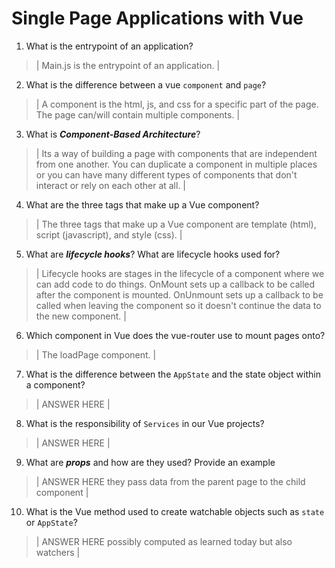 # Single Page Applications with Vue
01. What is the entrypoint of an application?

  > | Main.js is the entrypoint of an application. |

02. What is the difference between a vue `component` and `page`?

  > | A component is the html, js, and css for a specific part of the page. The page can/will contain multiple components. |

03. What is ***Component-Based Architecture***?

  > | Its a way of building a page with components that are independent from one another. You can duplicate a component in multiple places or you can have many different types of components that don't interact or rely on each other at all. |

04. What are the three tags that make up a Vue component?

  > | The three tags that make up a Vue component are template (html), script (javascript), and style (css). |

05. What are ***lifecycle hooks***? What are lifecycle hooks used for?

  > | Lifecycle hooks are stages in the lifecycle of a component where we can add code to do things. OnMount sets up a callback to be called after the component is mounted. OnUnmount sets up a callback to be called when leaving the component so it doesn't continue the data to the new component. |

06. Which component in Vue does the vue-router use to mount pages onto?

  > | The loadPage component. |

07. What is the difference between the `AppState` and the state object within a component?

  > | ANSWER HERE |

08. What is the responsibility of `Services` in our Vue projects?

  > | ANSWER HERE |

09. What are ***props*** and how are they used? Provide an example

  > | ANSWER HERE they pass data from the parent page to the child component |

10. What is the Vue method used to create watchable objects such as `state` or `AppState`?

  > | ANSWER HERE possibly computed as learned today but also watchers |
